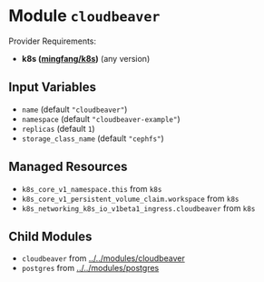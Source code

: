 
# Module `cloudbeaver`

Provider Requirements:
* **k8s ([mingfang/k8s](https://registry.terraform.io/providers/mingfang/k8s/latest))** (any version)

## Input Variables
* `name` (default `"cloudbeaver"`)
* `namespace` (default `"cloudbeaver-example"`)
* `replicas` (default `1`)
* `storage_class_name` (default `"cephfs"`)

## Managed Resources
* `k8s_core_v1_namespace.this` from `k8s`
* `k8s_core_v1_persistent_volume_claim.workspace` from `k8s`
* `k8s_networking_k8s_io_v1beta1_ingress.cloudbeaver` from `k8s`

## Child Modules
* `cloudbeaver` from [../../modules/cloudbeaver](../../modules/cloudbeaver)
* `postgres` from [../../modules/postgres](../../modules/postgres)

